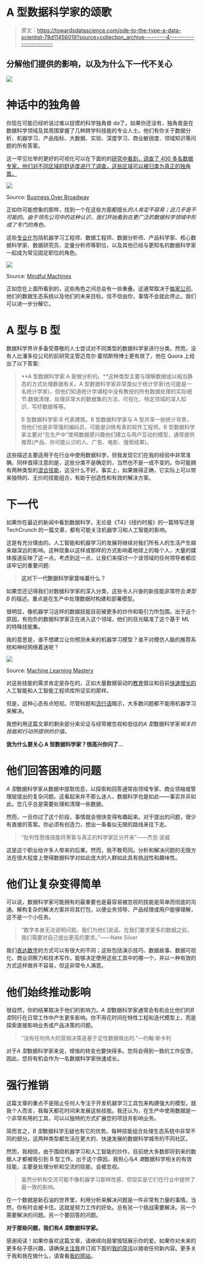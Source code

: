 # A 型数据科学家的颂歌

> 原文：<https://towardsdatascience.com/ode-to-the-type-a-data-scientist-78d11456019?source=collection_archive---------4----------------------->

## 分解他们提供的影响，以及为什么下一代不关心

![](img/aaa130f6374befb279ad8932e2c6565a.png)

# 神话中的独角兽

你现在可能已经听说过难以捉摸的科学独角兽 d*a*了。如果你还没有，独角兽是在数据科学领域及其周围掌握了几种跨学科技能的专业人士。他们有你关于数据分析、机器学习、产品指标、大数据、实验、深度学习、商业敏锐度、领域知识等问题的所有答案。

这一罕见壮举的更好的可视化可以在下面的的[研究中看到，调查了 400 多名数据专家，他们对不同区域的舒适度进行了调查，这些区域可以被归类为真正的独角兽。](http://businessoverbroadway.com/data-science-skills-and-the-improbable-unicorn)

![](img/f390fb94a25315f39b3aaa3c18ef4782.png)

Source: [Business Over Broadway](http://businessoverbroadway.com/investigating-data-scientists-their-skills-and-team-makeup)

正如你可能想象的那样，找到一个在这些方面都擅长*的人肯定不容易；这几乎是不可能的。由于领先公司中的这种认识，我们开始看到在更广泛的数据科学领域中形成了专门的角色。*

这些[专业化](https://www.datasciencecentral.com/profiles/blogs/400-categorized-job-titles-for-data-scientists)包括机器学习工程师、数据工程师、数据分析师、产品科学家、核心数据科学家、数据研究员、定量分析师等职位，以及其他已经与更知名的数据科学家一起成为常见固定职位的角色。

![](img/f4f6dad88e28e0a3bcc90451dbbb43a6.png)

Source: [Mindful Machines](https://mindfulmachines.io/blog/2018/3/17/the-flavors-of-data-science-and-data-engineering)

正如您在上面所看到的，这些角色之间总会有一些重叠。这通常取决于[每家公司](https://eng.lyft.com/whats-in-a-name-ce42f419d16c)、他们的数据生态系统以及他们的未来目标。信不信由你，事情不会就此停止。我们可以进一步分解它。

# A 型与 B 型

数据科学界许多备受尊敬的人士尝试对不同类型的数据科学家进行分类。然而，没有人比潘多拉公司的前研究主管迈克尔·霍彻斯特博士更有效了，他在 Quora 上给出了以下答案:

> **A 型数据科学家:A 是做分析的。**这种类型主要与理解数据或以相当静态的方式处理数据有关。A 型数据科学家非常类似于统计学家(也可能是一名统计学家)，但他们知道统计学课程中没有教授的所有数据处理的实际细节:数据清理、处理非常大的数据集的方法、可视化、特定领域的深入知识、写好数据等等。
> 
> B 型数据科学家:B 代表建筑。B 型数据科学家与 A 型共享一些统计背景，但他们也是非常强的编码员，可能是训练有素的软件工程师。B 型数据科学家主要对“在生产中”使用数据感兴趣他们建立与用户互动的模型，通常提供推荐(产品、你可能认识的人、广告、电影、搜索结果)。

这些描述主要适用于在行业中使用数据科学，但我发现它们在我的经验中非常准确。同样值得注意的是，这些分类不是确定的，当然也不是一成不变的。你可能拥有两种类型的[混合技能](https://www.quora.com/profile/Michael-Hochster)，这没什么不好。事实上，如果做得正确，它实际上可以带来独特的、无价的技能组合，有助于创造性和有效的解决方案。

# 下一代

如果你在最近的新闻中看到数据科学，无论是《T4》《纽约时报》的一篇特写还是 TechCrunch 的一篇文章，都有可能关注机器学习和人工智能的影响。

这是有充分理由的。人工智能和机器学习的发展将继续对我们所有人的生活产生越来越深远的影响。这种现象以这样或那样的方式影响着地球上的每个人，大量的媒体报道反映了这一点。考虑到这一点，让我们来探讨一个该领域的任何领导者都应该牢记的重要问题:

> **这对下一代数据科学家意味着什么？**

如果您还记得我们对数据科学家的深入分类，这些令人兴奋的新技能非常符合*类型 B* 的描述，重点是在生产中处理数据时构建和部署模型。

很明显，像机器学习这样的数据技能目前被更多的炒作和吸引力所包围。出于这个原因，有抱负的数据科学家正在进入这个领域，他们的目光瞄准了这个基于 ML 的特殊技能集。

我的意思是，谁不想建立让你预测未来的机器学习模型？谁不对模仿人脑的推荐系统和神经网络着迷呢？

![](img/178eb42ab53770ffd777a64fecdff862.png)

Source: [Machine Learning Mastery](https://machinelearningmastery.com/python-growing-platform-applied-machine-learning/)

对这些技能的需求肯定是存在的，正如大量数据驱动的[教育](https://www.cmu.edu/news/stories/archives/2018/may/ai-undergraduate-degee.html)倡议和目前[快速增长的](https://www.theverge.com/2017/12/5/16737224/global-ai-talent-shortfall-tencent-report)人工智能和人工智能工程师库所证实的那样。

但是，这种心态有点短视。尽管标题和[流行语](https://www.makebullshit.com/)暗示，大多数问题都不能用机器学习来解决。

我想利用这篇文章的剩余部分来论证与经常被忽视和低估的*A 型*数据科学家*相关的技能和行动所提供的价值。*

**我为什么要关心 A 型数据科学家？很高兴你问了…**

# 他们回答困难的问题

*A 型*数据科学家从数据中提取信息，以探索和回答通常由领域专家、商业领袖或管理层提出的复杂问题。这看起来并不那么迷人，数据科学也是如此——事实并非如此。您几乎总是需要处理和清理一些数据。

然而，一旦你过了这个阶段，事情就会很快变得有趣起来。对于提出的问题，很少有直接的答案。你必须有创造力，想出一条看似无限的路线来往下走。

> “批判性思维技能将黑客与真正的科学家区分开来”——杰克·波威

这是这个职业给许多人带来的后果。然而，我不敢苟同。分析和解决问题的无限方法在很大程度上使得数据科学对如此庞大的人群如此具有挑战性和趣味性。

# 他们让复杂变得简单

可以说，数据科学家可能拥有的最重要也是最容易被忽视的技能是简单而彻底的沟通。解构复杂的解决方案并将其打包，以便业务领导、产品经理或用户能够理解，这不是一个小任务。

> “数字本身无法说明问题。我们为他们说话。在我们要求更多的数据之前，我们需要对自己提出更高的要求。”——Nate Silver

我们[表达数字](http://www.martinsights.com/?p=1256)的方式可以有很大的不同；这些包括演示技巧、数据故事、数据可视化、商业洞察力和技术写作。能够决定使用这些工具中的哪一个，并以一种有效的方式这样做并不容易，但这非常令人满意。

# 他们始终推动影响

很自然，你的结果取决于他们的影响力。*A 型*数据科学家通常会有机会比他们的*B 型*同行在日常工作中产生更多影响。你不用花时间在特性工程和迭代模型上，而是探索直接影响业务或产品决策的问题。

> "没有任何伟大的营销决策是基于定性数据做出的."—约翰·斯卡利

对于*A 型*数据科学家来说，增值的转变也要快得多。您将会得到一致的工作反馈，因此，您将有机会作为一名数据科学家快速成长。

# 强行推销

这篇文章的重点不是阻止任何人专注于开发机器学习工具包来构建强大的模型。就我个人而言，我每天都花时间来发展这些技能。我还认为，在生产中使用数据是一个非常有用的工具，可以以独特的方式扩展您的项目并影响业务。

简而言之，*B 型*数据科学无疑也有它的优势。每种技能组合处理生态系统中非常不同的部分。这两种类型都生活在更大的、快速发展的数据科学城市的不同社区。

然而，我相信，由于围绕机器学习和人工智能的炒作，目前绝大多数即将到来的数据人才都被吸引到 B 型工作。出于这个原因，我担心与*A 类*数据科学相关的有效技能，主要是处理分析和交流的技能，会被忽视。

> 虽然分析和交流可能不像机器学习那样性感，但现实是它们在行业中提供了最一致的影响。

在一个数据是新石油的世界里，利用分析来解决问题是一件非常有力量的事情。当然，你有时会被卡住。这就是努力工作的好处。总有另一个挑战需要解决。另一个需要解决的问题。另一个要回答的问题。

**对于那些问题，我们有*A 型*数据科学家。**

感谢阅读！如果你喜欢这篇文章，请继续向鼓掌按钮展示你的爱。如果你对未来的更多帖子感兴趣，请确保[关注我](https://twitter.com/cdeweyx)并订阅下面的[我的简讯](https://www.conordewey.com/)以接收任何新内容。更多关于我和我在做什么，请查看[我的网站](https://www.conordewey.com/)。